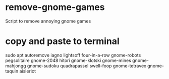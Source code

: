 # remove-gnome-games
Script to remove annoying gnome games

# copy and paste to terminal
sudo apt autoremove iagno lightsoff four-in-a-row gnome-robots pegsolitaire gnome-2048 hitori gnome-klotski gnome-mines gnome-mahjongg gnome-sudoku quadrapassel swell-foop gnome-tetravex gnome-taquin aisleriot
